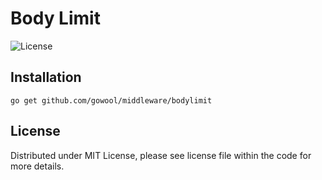 # Body Limit

![License](https://img.shields.io/dub/l/vibe-d.svg)

## Installation

```shell
go get github.com/gowool/middleware/bodylimit
```

## License

Distributed under MIT License, please see license file within the code for more details.
